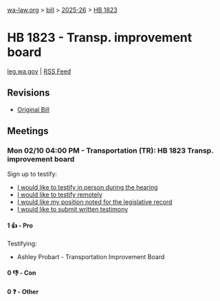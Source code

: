 [wa-law.org](/) > [bill](/bill/) > [2025-26](/bill/2025-26/) > [HB 1823](/bill/2025-26/hb/1823/)

# HB 1823 - Transp. improvement board
[leg.wa.gov](https://app.leg.wa.gov/billsummary?BillNumber=1823&Year=2025&Initiative=false) | [RSS Feed](./rss.xml)

## Revisions
* [Original Bill](1/)

## Meetings
### Mon 02/10 04:00 PM - Transportation (TR): HB 1823 Transp. improvement board
Sign up to testify:
* [I would like to testify in person during the hearing](https://app.leg.wa.gov/csi/Testifier/Add?chamber=House&mId=32707&aId=163523&caId=25661&tId=1)
* [I would like to testify remotely](https://app.leg.wa.gov/csi/Testifier/Add?chamber=House&mId=32707&aId=163523&caId=25661&tId=2)
* [I would like my position noted for the legislative record](https://app.leg.wa.gov/csi/Testifier/Add?chamber=House&mId=32707&aId=163523&caId=25661&tId=3)
* [I would like to submit written testimony](https://app.leg.wa.gov/csi/Testifier/Add?chamber=House&mId=32707&aId=163523&caId=25661&tId=4)

#### 1 👍 - Pro
Testifying:
* Ashley Probart - Transportation Improvement Board

#### 0 👎 - Con

#### 0 ❓ - Other
